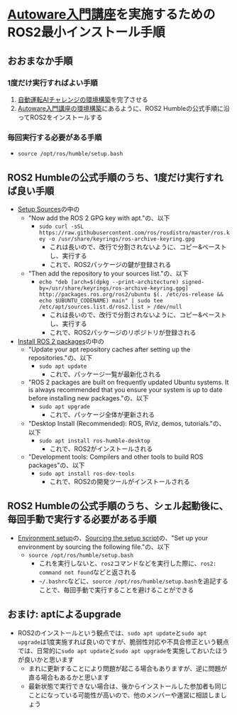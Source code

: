 # [Autoware入門講座](https://automotiveaichallenge.github.io/aichallenge-documentation-2024/course/index.html)を実施するためのROS2最小インストール手順

## おおまなか手順
### 1度だけ実行すればよい手順
1. [自動運転AIチャレンジの環境構築](https://automotiveaichallenge.github.io/aichallenge-documentation-2024/setup/requirements.html)を完了させる
2. [Autoware入門講座の環境構築](https://automotiveaichallenge.github.io/aichallenge-documentation-2024/course/index.html#_2)にあるように、ROS2 Humbleの公式手順に沿ってROS2をインストールする
### 毎回実行する必要がある手順
- `source /opt/ros/humble/setup.bash`

## ROS2 Humbleの公式手順のうち、1度だけ実行すれば良い手順
- [Setup Sources](https://docs.ros.org/en/humble/Installation/Ubuntu-Install-Debians.html#setup-sources)の中の
  - "Now add the ROS 2 GPG key with apt."の、以下
    - `sudo curl -sSL https://raw.githubusercontent.com/ros/rosdistro/master/ros.key -o /usr/share/keyrings/ros-archive-keyring.gpg`
      - これは長いので、改行で分割されないように、コピー&ペーストし、実行する
      - これで、ROS2パッケージの鍵が登録される
  - "Then add the repository to your sources list."の、以下
    - `echo "deb [arch=$(dpkg --print-architecture) signed-by=/usr/share/keyrings/ros-archive-keyring.gpg] http://packages.ros.org/ros2/ubuntu $(. /etc/os-release && echo $UBUNTU_CODENAME) main" | sudo tee /etc/apt/sources.list.d/ros2.list > /dev/null`
      - これは長いので、改行で分割されないように、コピー&ペーストし、実行する
      - これで、ROS2パッケージのリポジトリが登録される
- [Install ROS 2 packages](https://docs.ros.org/en/humble/Installation/Ubuntu-Install-Debians.html#install-ros-2-packages)の中の
  - "Update your apt repository caches after setting up the repositories."の、以下
    - `sudo apt update`
      - これで、パッケージ一覧が最新化される
  - "ROS 2 packages are built on frequently updated Ubuntu systems. It is always recommended that you ensure your system is up to date before installing new packages."の、以下
    - `sudo apt upgrade`
      - これで、パッケージ全体が更新される
  - "Desktop Install (Recommended): ROS, RViz, demos, tutorials."の、以下
    - `sudo apt install ros-humble-desktop`
      - これで、ROS2がインストールされる
  - "Development tools: Compilers and other tools to build ROS packages"の、以下
    - `sudo apt install ros-dev-tools`
      - これで、ROS2の開発ツールがインストールされる

## ROS2 Humbleの公式手順のうち、シェル起動後に、毎回手動で実行する必要がある手順
- [Environment setup](https://docs.ros.org/en/humble/Installation/Ubuntu-Install-Debians.html#environment-setup)の、[Sourcing the setup script](https://docs.ros.org/en/humble/Installation/Ubuntu-Install-Debians.html#sourcing-the-setup-script)の、"Set up your environment by sourcing the following file."の、以下
  - `source /opt/ros/humble/setup.bash`
    - これを実行しないと、`ros2`コマンドなどを実行した際に、`ros2: command not found`などと返される
    - `~/.bashrc`などに、`source /opt/ros/humble/setup.bash`を追記することで、毎回手動で実行することを避けることができる
   
## おまけ: aptによるupgrade
- ROS2のインストールという観点では、`sudo apt update`と`sudo apt upgrade`は1度実施すれば良いのですが、脆弱性対応や不具合修正という観点では、日常的に`sudo apt update`と`sudo apt upgrade`を実施しておいたほうが良いかと思います
  - まれに更新することにより問題が起こる場合もありますが、逆に問題が直る場合もあるかと思います
  - 最新状態で実行できない場合は、後からインストールした参加者も同じことになっている可能性が高いので、他のメンバーや運営に相談しましょう
